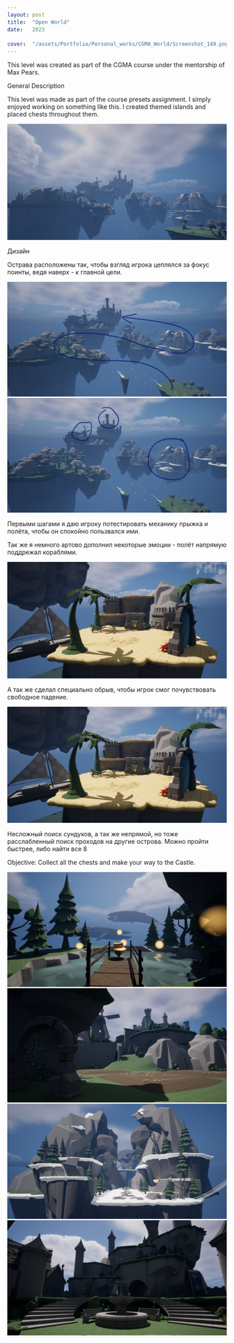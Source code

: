 ```yaml
---
layout: post
title:  "Open World"
date:   2023

cover:  "/assets/Portfolio/Personal_works/CGMA_World/Screenshot_149.png"
---
```


This level was created as part of the CGMA course under the mentorship of Max Pears.

General Description

This level was made as part of the course presets assignment.
I simply enjoyed working on something like this. I created themed islands and placed chests throughout them.

<a href="/assets/Portfolio/Personal_works/CGMA_World/Screenshot_148.png" data-lightbox="refs" data-title="Refs">
  <img src="/assets/Portfolio/Personal_works/CGMA_World/Screenshot_148.png">
</a>

Дизайн

Острава расположены так, чтобы взгляд игрока цеплялся за фокус поинты, ведя наверх - к главной цели.

<a href="/assets/Portfolio/Personal_works/CGMA_World/Path.png" data-lightbox="refs" data-title="Refs">
  <img src="/assets/Portfolio/Personal_works/CGMA_World/Path.png">
</a>
<a href="/assets/Portfolio/Personal_works/CGMA_World/POI.png" data-lightbox="refs" data-title="Refs">
  <img src="/assets/Portfolio/Personal_works/CGMA_World/POI.png">
</a>

Первыми шагами я даю игроку потестировать механику прыжка и полёта, чтобы он спокойно пользвался ими.

Так же я немного артово дополнил некоторые эмоции - полёт напрямую поддрежал кораблями. 

<a href="/assets/Portfolio/Personal_works/CGMA_World/Screenshot_147.png" data-lightbox="refs" data-title="Refs">
  <img src="/assets/Portfolio/Personal_works/CGMA_World/Screenshot_147.png">
</a>

А так же сделал специально обрыв, чтобы игрок смог почувствовать свободное падение. 

<a href="/assets/Portfolio/Personal_works/CGMA_World/Screenshot_147.png" data-lightbox="refs" data-title="Refs">
  <img src="/assets/Portfolio/Personal_works/CGMA_World/Screenshot_147.png">
</a>

Несложный поиск сундуков, а так же непрямой, но тоже расслабленный поиск проходов на другие острова. Можно пройти быстрее, либо найти все 8

Objective:
Collect all the chests and make your way to the Castle.

<a href="/assets/Portfolio/Personal_works/CGMA_World/Screenshot_141.png" data-lightbox="refs" data-title="Refs">
  <img src="/assets/Portfolio/Personal_works/CGMA_World/Screenshot_141.png">
</a>

<a href="/assets/Portfolio/Personal_works/CGMA_World/Screenshot_139.png" data-lightbox="refs" data-title="Refs">
  <img src="/assets/Portfolio/Personal_works/CGMA_World/Screenshot_139.png">
</a>

<a href="/assets/Portfolio/Personal_works/CGMA_World/Screenshot_144.png" data-lightbox="refs" data-title="Refs">
  <img src="/assets/Portfolio/Personal_works/CGMA_World/Screenshot_144.png">
</a>

<a href="/assets/Portfolio/Personal_works/CGMA_World/Screenshot_146.png" data-lightbox="refs" data-title="Refs">
  <img src="/assets/Portfolio/Personal_works/CGMA_World/Screenshot_146.png">
</a>





